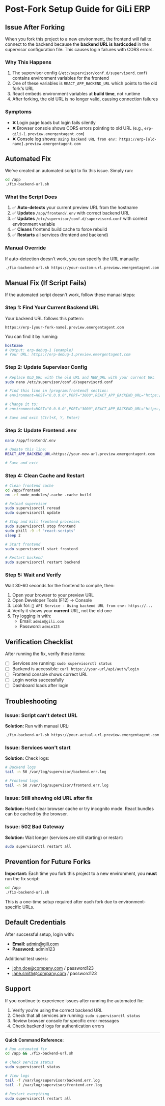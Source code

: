 # Post-Fork Setup Guide for GiLi ERP

## Issue After Forking

When you fork this project to a new environment, the frontend will fail to connect to the backend because the **backend URL is hardcoded** in the supervisor configuration file. This causes login failures with CORS errors.

### Why This Happens

1. The supervisor config (`/etc/supervisor/conf.d/supervisord.conf`) contains environment variables for the frontend
2. One of these variables is `REACT_APP_BACKEND_URL` which points to the old fork's URL
3. React embeds environment variables at **build time**, not runtime
4. After forking, the old URL is no longer valid, causing connection failures

### Symptoms

- ❌ Login page loads but login fails silently
- ❌ Browser console shows CORS errors pointing to old URL (e.g., `erp-gili-1.preview.emergentagent.com`)
- ❌ Console log shows: `Using backend URL from env: https://erp-[old-name].preview.emergentagent.com`

## Automated Fix

We've created an automated script to fix this issue. Simply run:

```bash
cd /app
./fix-backend-url.sh
```

### What the Script Does

1. ✅ **Auto-detects** your current preview URL from the hostname
2. ✅ **Updates** `/app/frontend/.env` with correct backend URL
3. ✅ **Updates** `/etc/supervisor/conf.d/supervisord.conf` with correct environment variable
4. ✅ **Cleans** frontend build cache to force rebuild
5. ✅ **Restarts** all services (frontend and backend)

### Manual Override

If auto-detection doesn't work, you can specify the URL manually:

```bash
./fix-backend-url.sh https://your-custom-url.preview.emergentagent.com
```

## Manual Fix (If Script Fails)

If the automated script doesn't work, follow these manual steps:

### Step 1: Find Your Current Backend URL

Your backend URL follows this pattern:
```
https://erp-[your-fork-name].preview.emergentagent.com
```

You can find it by running:
```bash
hostname
# Output: erp-debug-1 (example)
# Your URL: https://erp-debug-1.preview.emergentagent.com
```

### Step 2: Update Supervisor Config

```bash
# Replace OLD_URL with the old URL and NEW_URL with your current URL
sudo nano /etc/supervisor/conf.d/supervisord.conf

# Find this line in [program:frontend] section:
# environment=HOST="0.0.0.0",PORT="3000",REACT_APP_BACKEND_URL="https://OLD_URL"

# Change it to:
# environment=HOST="0.0.0.0",PORT="3000",REACT_APP_BACKEND_URL="https://NEW_URL"

# Save and exit (Ctrl+X, Y, Enter)
```

### Step 3: Update Frontend .env

```bash
nano /app/frontend/.env

# Update this line:
REACT_APP_BACKEND_URL=https://your-new-url.preview.emergentagent.com

# Save and exit
```

### Step 4: Clean Cache and Restart

```bash
# Clean frontend cache
cd /app/frontend
rm -rf node_modules/.cache .cache build

# Reload supervisor
sudo supervisorctl reread
sudo supervisorctl update

# Stop and kill frontend processes
sudo supervisorctl stop frontend
sudo pkill -9 -f "react-scripts"
sleep 2

# Start frontend
sudo supervisorctl start frontend

# Restart backend
sudo supervisorctl restart backend
```

### Step 5: Wait and Verify

Wait 30-60 seconds for the frontend to compile, then:

1. Open your browser to your preview URL
2. Open Developer Tools (F12) → Console
3. Look for: `🔧 API Service - Using backend URL from env: https://...`
4. Verify it shows your **current** URL, not the old one
5. Try logging in with:
   - Email: `admin@gili.com`
   - Password: `admin123`

## Verification Checklist

After running the fix, verify these items:

- [ ] Services are running: `sudo supervisorctl status`
- [ ] Backend is accessible: `curl https://your-url/api/auth/login`
- [ ] Frontend console shows correct URL
- [ ] Login works successfully
- [ ] Dashboard loads after login

## Troubleshooting

### Issue: Script can't detect URL

**Solution:** Run with manual URL:
```bash
./fix-backend-url.sh https://your-actual-url.preview.emergentagent.com
```

### Issue: Services won't start

**Solution:** Check logs:
```bash
# Backend logs
tail -n 50 /var/log/supervisor/backend.err.log

# Frontend logs
tail -n 50 /var/log/supervisor/frontend.err.log
```

### Issue: Still showing old URL after fix

**Solution:** Hard clear browser cache or try incognito mode. React bundles can be cached by the browser.

### Issue: 502 Bad Gateway

**Solution:** Wait longer (services are still starting) or restart:
```bash
sudo supervisorctl restart all
```

## Prevention for Future Forks

**Important:** Each time you fork this project to a new environment, you **must** run the fix script:

```bash
cd /app
./fix-backend-url.sh
```

This is a one-time setup required after each fork due to environment-specific URLs.

## Default Credentials

After successful setup, login with:

- **Email:** admin@gili.com
- **Password:** admin123

Additional test users:
- john.doe@company.com / password123
- jane.smith@company.com / password123

## Support

If you continue to experience issues after running the automated fix:

1. Verify you're using the correct backend URL
2. Check that all services are running: `sudo supervisorctl status`
3. Review browser console for specific error messages
4. Check backend logs for authentication errors

---

**Quick Command Reference:**

```bash
# Run automated fix
cd /app && ./fix-backend-url.sh

# Check service status
sudo supervisorctl status

# View logs
tail -f /var/log/supervisor/backend.err.log
tail -f /var/log/supervisor/frontend.err.log

# Restart everything
sudo supervisorctl restart all
```
